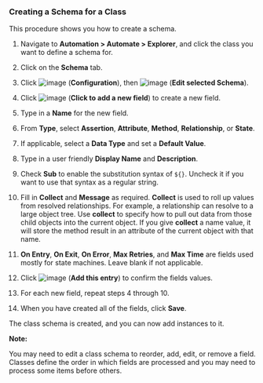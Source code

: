 ### Creating a Schema for a Class

This procedure shows you how to create a schema.

1.  Navigate to **Automation > Automate > Explorer**, and click the
    class you want to define a schema for.

2.  Click on the **Schema** tab.

3.  Click ![image](../images/1847.png) (**Configuration**), then
    ![image](../images/1851.png) (**Edit selected Schema**).

4.  Click ![image](../images/2366.png) (**Click to add a new field**) to
    create a new field.

5.  Type in a **Name** for the new field.

6.  From **Type**, select **Assertion**, **Attribute**, **Method**,
    **Relationship**, or **State**.

7.  If applicable, select a **Data Type** and set a **Default Value**.

8.  Type in a user friendly **Display Name** and **Description**.

9.  Check **Sub** to enable the substitution syntax of `${}`. Uncheck it
    if you want to use that syntax as a regular string.

10. Fill in **Collect** and **Message** as required. **Collect** is used
    to roll up values from resolved relationships. For example, a
    relationship can resolve to a large object tree. Use **collect** to
    specify how to pull out data from those child objects into the
    current object. If you give **collect** a name value, it will store
    the method result in an attribute of the current object with that
    name.

11. **On Entry**, **On Exit**, **On Error**, **Max Retries**, and **Max
    Time** are fields used mostly for state machines. Leave blank if not
    applicable.

12. Click ![image](../images/1863.png) (**Add this entry**) to confirm the
    fields values.

13. For each new field, repeat steps 4 through 10.

14. When you have created all of the fields, click **Save**.

The class schema is created, and you can now add instances to it.

**Note:**

You may need to edit a class schema to reorder, add, edit, or remove a field. Classes define the order in which fields are processed and you may need to process some items before others.
